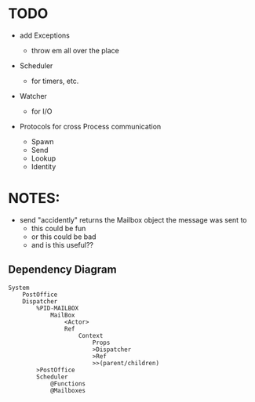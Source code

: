 # TODO

- add Exceptions
    - throw em all over the place

- Scheduler
    - for timers, etc.

- Watcher
    - for I/O

- Protocols for cross Process communication
    - Spawn
    - Send
    - Lookup
    - Identity

# NOTES:

- send "accidently" returns the Mailbox object the message was sent to
    - this could be fun
    - or this could be bad
    - and is this useful??


## Dependency Diagram

```
System
    PostOffice
    Dispatcher
        %PID-MAILBOX
            MailBox
                <Actor>
                Ref
                    Context
                        Props
                        >Dispatcher
                        >Ref
                        >>(parent/children)
        >PostOffice
        Scheduler
            @Functions
            @Mailboxes

```
